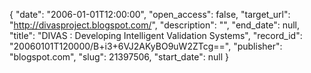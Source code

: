 {
  "date": "2006-01-01T12:00:00", 
  "open_access": false, 
  "target_url": "http://divasproject.blogspot.com/", 
  "description": "", 
  "end_date": null, 
  "title": "DIVAS : Developing Intelligent Validation Systems", 
  "record_id": "20060101T120000/B+i3+6VJ2AKyBO9uW2ZTcg==", 
  "publisher": "blogspot.com", 
  "slug": 21397506, 
  "start_date": null
}

